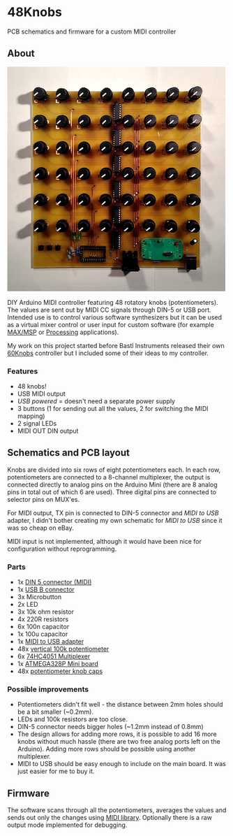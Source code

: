 # 48Knobs
PCB schematics and firmware for a custom MIDI controller

## About

![48Knobs midi controller](pics/final.jpg)

DIY Arduino MIDI controller featuring 48 rotatory knobs (potentiometers). The values are sent out by MIDI CC signals through DIN-5 or USB port. Intended use is to control various software synthesizers but it can be used as a virtual mixer control or user input for custom software (for example [MAX/MSP](https://cycling74.com/products/max/) or [Processing](https://processing.org/) applications).

My work on this project started before Bastl Instruments released their own [60Knobs](http://www.bastl-instruments.com/instruments/sixtyknobs/) controller but I included some of their ideas to my controller. 

### Features

- 48 knobs!
- USB MIDI output
- *USB powered* = doesn't need a separate power supply
- 3 buttons (1 for sending out all the values, 2 for switching the MIDI mapping)
- 2 signal LEDs
- MIDI OUT DIN output

## Schematics and PCB layout

Knobs are divided into six rows of eight potentiometers each. In each row, potentiometers are connected to a 8-channel multiplexer, the output is connected directly to analog pins on the Arduino Mini (there are 8 analog pins in total out of which 6 are used). Three digital pins are connected to selector pins on MUX'es.

For MIDI output, TX pin is connected to DIN-5 connector and _MIDI to USB_ adapter, I didn't bother creating my own schematic for _MIDI to USB_ since it was so cheap on eBay.

MIDI input is not implemented, although it would have been nice for configuration without reprogramming.

### Parts

- 1x [DIN 5 connector (MIDI)](https://www.gme.cz/konektor-din-5-p-zp90-st)
- 1x [USB B connector](https://www.gme.cz/konektor-usb1x90b-pcb)
- 3x Microbutton
- 2x LED
- 3x 10k ohm resistor
- 4x 220R resistors
- 6x 100n capacitor
- 1x 100u capacitor
- 1x [MIDI to USB adapter](https://www.ebay.com/itm/MIDI-to-USB-Interface-Cable-Adapter-for-Keyboard-Electronic-Drum-Music-Create-/252468442079)
- 48x [vertical 100k potentiometer](https://www.aliexpress.com/item/Free-shipping-RV09-type-vertical-adjustable-potentiometer-variable-resistor-1K-2K-5k-10K-20K-50K-100K/1871188517.html)
- 6x [74HC4051 Multiplexer](https://www.aliexpress.com/item/10pcs-free-shipping-74HC4051N-74HC4051-SN74HC4051N-DIP-16-Multiplexer-Switch-ICs-8-CHANNEL-ANALOG-MUX-DEMUX/32416713940.html)
- 1x [ATMEGA328P Mini board](https://www.aliexpress.com/item/5pcs-lot-Pro-Mini-328-Mini-ATMEGA328-5V-16MHz-Free-Shipping-Dropshipping/1626715214.html)
- 48x [potentiometer knob caps](https://www.aliexpress.com/item/Newest-Hot-Sale-10-Pcs-6mm-Shaft-Hole-Dia-Plastic-Threaded-Knurled-Potentiometer-Knobs-Caps/32622012364.html)

### Possible improvements

- Potentiometers didn't fit well - the distance between 2mm holes should be a bit smaller (~0.2mm).
- LEDs and 100k resistors are too close.
- DIN-5 connector needs bigger holes (~1.2mm instead of 0.8mm)
- The design allows for adding more rows, it is possible to add 16 more knobs without much hassle (there are two free analog ports left on the Arduino). Adding more rows should be possible using another multiplexer.
- MIDI to USB should be easy enough to include on the main board. It was just easier for me to buy it.

## Firmware

The software scans through all the potentiometers, averages the values and sends out only the changes using [MIDI library](https://github.com/FortySevenEffects/arduino_midi_library). Optionally there is a raw output mode implemented for debugging.